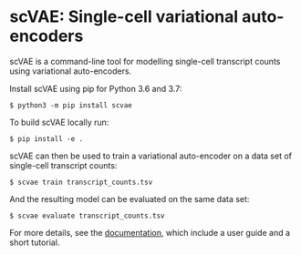 # scVAE: Single-cell variational auto-encoders #

scVAE is a command-line tool for modelling single-cell transcript counts using variational auto-encoders.

Install scVAE using pip for Python 3.6 and 3.7:

	$ python3 -m pip install scvae

To build scVAE locally run:

	$ pip install -e .

scVAE can then be used to train a variational auto-encoder on a data set of single-cell transcript counts:

	$ scvae train transcript_counts.tsv

And the resulting model can be evaluated on the same data set:

	$ scvae evaluate transcript_counts.tsv

For more details, see the [documentation][], which include a user guide and a short tutorial.

[documentation]: https://scvae.readthedocs.io
